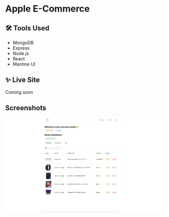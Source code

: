 # Apple E-Commerce

## 🛠 Tools Used
* MongoDB
* Express
* Node.js
* React
* Mantine UI

## ✨ Live Site

Coming soon

## Screenshots

![admin](https://raw.githubusercontent.com/austindflatt/ecommerce-client/main/AdminScreenshot.png)